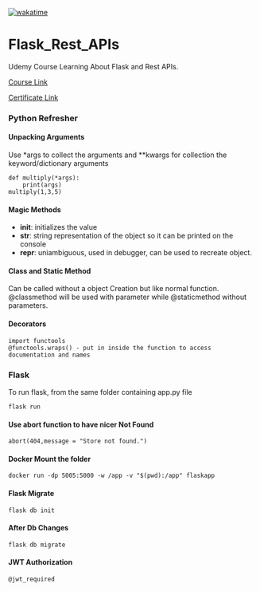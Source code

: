 [![wakatime](https://wakatime.com/badge/user/d9585be0-a800-4e7a-9c42-e2fb31c12a87/project/018e34de-50de-4eb7-b01e-2a7bd930646c.svg)](https://wakatime.com/badge/user/d9585be0-a800-4e7a-9c42-e2fb31c12a87/project/018e34de-50de-4eb7-b01e-2a7bd930646c)

# Flask_Rest_APIs

Udemy Course Learning About Flask and Rest APIs. 

[Course Link](https://www.udemy.com/course/rest-api-flask-and-python/)

[Certificate Link](https://www.udemy.com/certificate/UC-7e7c2add-6cde-4e8d-91cd-bd8a050bd1ec/)

### Python Refresher

#### Unpacking Arguments

Use \*args to collect the arguments and \*\*kwargs for collection the keyword/dictionary arguments

```
def multiply(*args):
    print(args)
multiply(1,3,5)
```

#### Magic Methods

- **init**: initializes the value
- **str**: string representation of the object so it can be printed on the console
- **repr**: uniambiguous, used in debugger, can be used to recreate object.

#### Class and Static Method

Can be called without a object Creation but like normal function. @classmethod will be used with parameter while @staticmethod without parameters.

#### Decorators
```
import functools
@functools.wraps() - put in inside the function to access documentation and names
```

### Flask

To run flask, from the same folder containing app.py file
``` 
flask run
```

#### Use abort function to have nicer Not Found
```
abort(404,message = "Store not found.")
```
#### Docker Mount the folder
```
docker run -dp 5005:5000 -w /app -v "$(pwd):/app" flaskapp
```
#### Flask Migrate
```
flask db init
```
#### After Db Changes
```
flask db migrate
```
####  JWT Authorization
```
@jwt_required
```